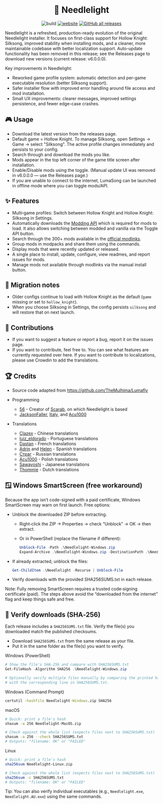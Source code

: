 <div align="center">

# 🦋 Needlelight

![build](https://github.com/Aarav2709/Needlelight/actions/workflows/build.yml/badge.svg)
[![website](https://img.shields.io/badge/website-online-32c854)](https://Needlelight.vercel.app)
[![GitHub all releases](https://img.shields.io/github/downloads/Aarav2709/Needlelight/total)](https://github.com/Aarav2709/Needlelight/releases)

</div>

Needlelight is a refreshed, production-ready evolution of the original Needlelight installer. It focuses on first-class support for Hollow Knight: Silksong, improved stability when installing mods, and a cleaner, more maintainable codebase with better localization support. Auto-update functionality has been removed in this release; see the Releases page to download new versions (current release: v6.0.0.0).

Key improvements in Needlelight:

- Reworked game profile system: automatic detection and per-game executable resolution (better Silksong support).
- Safer installer flow with improved error handling around file access and mod installation.
- Small UX improvements: clearer messages, improved settings persistence, and fewer edge-case crashes.

## 🎮 Usage

- Download the latest version from the releases page.
- Default game = Hollow Knight. To manage Silksong, open Settings → Game → select "Silksong". The active profile changes immediately and persists to your config.
- Search through and download the mods you like.
- Mods appear in the top left corner of the game title screen after installation.
- Enable/Disable mods using the toggle. (Manual update UI was removed in v6.0.0.0 — use the Releases page.)
- If you are unable to connect to the internet, LumaSong can be launched in offline mode where you can toggle mods/API.

## ✨ Features

- Multi‑game profiles: Switch between Hollow Knight and Hollow Knight: Silksong in Settings.
- Automatically downloads the [Modding API](https://github.com/hk-modding/api) which is required for mods to load. It also allows switching between modded and vanilla via the Toggle API button.
- Search through the 300+ mods available in the [official modlinks](https://github.com/hk-modding/modlinks).
- Group mods in modpacks and share them using the commands.
- Display mods that were recently updated or released.
- A single place to install, update, configure, view readmes, and report issues for mods.
- Manage mods not available through modlinks via the manual install button.

## 🔄 Migration notes

- Older configs continue to load with Hollow Knight as the default (`game` missing or set to `hollow_knight`).
- When you choose Silksong in Settings, the config persists `silksong` and will restore that on next launch.

## 🤝 Contributions

- If you want to suggest a feature or report a bug, report it on the issues page.
- If you want to contribute, feel free to. You can see what features are currently requested over here.
  If you want to contribute to localizations, please use Crowdin to add the translations.

## 🏆 Credits

- Source code adapted from https://github.com/TheMulhima/Lumafly

- Programming

  - [56](https://github.com/fifty-six) - Creator of [Scarab](https://github.com/fifty-six/Scarab), on which Needlelight is based
  - [JacksonFaller](https://github.com/JacksonFaller), [Italy](https://github.com/jngo102), and [Acu1000](https://github.com/Acu1000)

- Translations

  - [Clazex](https://github.com/Clazex) - Chinese translations
  - [luiz_eldorado](https://github.com/luizeldorado) - Portuguese translations
  - [Dastan](https://github.com/Dastan21) - French translations
  - [Adrin](https://twitter.com/Adrin63_?t=lbzYGgt-3Zybjb_S2xqt2A&s=09) and [Helen](https://ko-fi.com/helensb) - Spanish translations
  - [Страг](https://discordapp.com/users/274945280775028736) - Russian translations
  - [Acu1000](https://github.com/Acu1000) - Polish translations
  - [Sawayoshi](https://twittter.com/sawayoshiyt) - Japanese translations
  - [Thommie](https://discordapp.com/users/454185487641608193) - Dutch translations

## 🪟 Windows SmartScreen (free workaround)

Because the app isn’t code-signed with a paid certificate, Windows SmartScreen may warn on first launch. Free options:

- Unblock the downloaded ZIP before extracting.

  - Right‑click the ZIP → Properties → check “Unblock” → OK → then extract.
  - Or in PowerShell (replace the filename if different):

    ```powershell
    Unblock-File -Path .\Needlelight-Windows.zip
    Expand-Archive .\Needlelight-Windows.zip -DestinationPath .\Needlelight
    ```

- If already extracted, unblock the files:

  ```powershell
  Get-ChildItem .\Needlelight -Recurse | Unblock-File
  ```

- Verify downloads with the provided SHA256SUMS.txt in each release.

Note: Fully removing SmartScreen requires a trusted code‑signing certificate (paid). The steps above avoid the “downloaded from the internet” flag and keep things safe and free.

## 🔐 Verify downloads (SHA‑256)

Each release includes a `SHA256SUMS.txt` file. Verify the file(s) you downloaded match the published checksums.

- Download `SHA256SUMS.txt` from the same release as your file.
- Put it in the same folder as the file(s) you want to verify.

Windows (PowerShell)

```powershell
# Show the file's SHA-256 and compare with SHA256SUMS.txt
Get-FileHash -Algorithm SHA256 .\Needlelight-Windows.zip

# Optionally verify multiple files manually by comparing the printed hash
# with the corresponding line in SHA256SUMS.txt.
```

Windows (Command Prompt)

```bat
certutil -hashfile Needlelight-Windows.zip SHA256
```

macOS

```bash
# Quick: print a file's hash
shasum -a 256 Needlelight-MacOS.zip

# Check against the whole list (expects files next to SHA256SUMS.txt)
shasum -a 256 --check SHA256SUMS.txt
# Outputs: "filename: OK" or "FAILED"
```

Linux

```bash
# Quick: print a file's hash
sha256sum Needlelight-Linux.zip

# Check against the whole list (expects files next to SHA256SUMS.txt)
sha256sum -c SHA256SUMS.txt
# Outputs: "filename: OK" or "FAILED"
```

Tip: You can also verify individual executables (e.g., `Needlelight.exe`, `Needlelight.AU.exe`) using the same commands.
